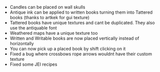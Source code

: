 * Candles can be placed on wall skulls
* Antique ink can be applied to written books turning them into Tattered books (thanks to artkek for gui texture)
* Tattered books have unique textures and cant be duplicated. They also use the antiquable font
* Weathered maps have a unique texture too
* Written and Writable books are now placed vertically instead of horizontally
* You can now pick up a placed book by shift clicking on it
* Fixed a bug where crossbows rope arrows wouldnt have their custom texture
* Fixed some JEI recipes 